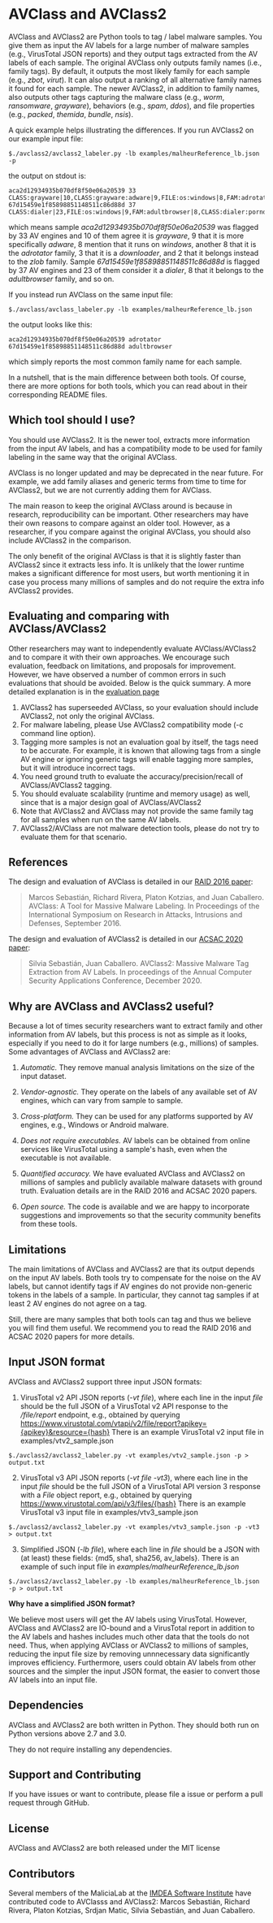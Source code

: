# AVClass and AVClass2

AVClass and AVClass2 are Python tools to tag / label malware samples. 
You give them as input the AV labels for a large number of malware samples (e.g., VirusTotal JSON reports) 
and they output tags extracted from the AV labels of each sample. 
The original AVClass only outputs family names (i.e., family tags). 
By default, it outputs the most likely family for each sample (e.g., *zbot*, *virut*). 
It can also output a ranking of all alternative family names it found for each sample.
The newer AVClass2, in addition to family names, also outputs other tags capturing the malware class (e.g., *worm*, *ransomware*, *grayware*), behaviors (e.g., *spam*, *ddos*), and file properties (e.g., *packed*, *themida*, *bundle*, *nsis*). 

A quick example helps illustrating the differences. If you run AVClass2 on our example input file:

```shell
$./avclass2/avclass2_labeler.py -lb examples/malheurReference_lb.json -p
```

the output on stdout is:

```
aca2d12934935b070df8f50e06a20539 33 CLASS:grayware|10,CLASS:grayware:adware|9,FILE:os:windows|8,FAM:adrotator|8,CLASS:downloader|3,FAM:zlob|2
67d15459e1f85898851148511c86d88d 37 CLASS:dialer|23,FILE:os:windows|9,FAM:adultbrowser|8,CLASS:dialer:porndialer|7,CLASS:grayware|6,CLASS:grayware:tool|3,FAM:target|2
```
which means sample *aca2d12934935b070df8f50e06a20539* 
was flagged by 33 AV engines and 10 of them agree it is *grayware*, 9 that it is more specifically *adware*, 
8 mention that it runs on *windows*, another 8 that it is the *adrotator* family, 
3 that it is a *downloader*, and 2 that it belongs instead to the *zlob* family.
Sample *67d15459e1f85898851148511c86d88d* is flagged by 37 AV engines and 23 of them 
consider it a *dialer*, 8 that it belongs to the *adultbrowser* family, and so on.

If you instead run AVClass on the same input file:

```shell
$./avclass/avclass_labeler.py -lb examples/malheurReference_lb.json
```

the output looks like this:

```
aca2d12934935b070df8f50e06a20539 adrotator
67d15459e1f85898851148511c86d88d adultbrowser
``` 

which simply reports the most common family name for each sample.

In a nutshell, that is the main difference between both tools. 
Of course, there are more options for both tools, 
which you can read about in their corresponding README files. 


## Which tool should I use?

You should use AVClass2. It is the newer tool, extracts more information 
from the input AV labels, and has a compatibility mode to be used for 
family labeling in the same way that the original AVClass. 

AVClass is no longer updated and may be deprecated in the near future. 
For example, we add family aliases and generic terms from time to time 
for AVClass2, but we are not currently adding them for AVClass.

The main reason to keep the original AVClass around is because in research, 
reproducibility can be important. 
Other researchers may have their own reasons to compare against an older tool. 
However, as a researcher, if you compare against the original AVClass, 
you should also include AVClass2 in the comparison.

The only benefit of the original AVClass is that it is slightly 
faster than AVClass2 since it extracts less info. 
It is unlikely that the lower runtime makes a significant difference 
for most users, but worth mentioning it in case you process many 
millions of samples and do not require the extra info AVClass2 provides. 

## Evaluating and comparing with AVClass/AVClass2

Other researchers may want to independently evaluate AVClass/AVClass2 and
to compare it with their own approaches.
We encourage such evaluation, feedback on limitations, and proposals for
improvement.
However, we have observed a number of common errors in such evaluations that 
should be avoided. Below is the quick summary. 
A more detailed explanation is in the [evaluation page](EVALUATION.md)

1. AVClass2 has superseeded AVClass, so your evaluation should include AVClass2, not only the original AVClass. 
2. For malware labeling, please Use AVClass2 compatibility mode (-c command line option).
3. Tagging more samples is not an evaluation goal by itself, the tags need to be accurate. For example, it is known that allowing tags from a single AV engine or ignoring generic tags will enable tagging more samples, but it will introduce incorrect tags. 
4. You need ground truth to evaluate the accuracy/precision/recall of AVClass/AVClass2 tagging.
5. You should evaluate scalability (runtime and memory usage) as well, since that is a major design goal of AVClass/AVClass2
6. Note that AVClass2 and AVClass may not provide the same family tag for all samples when run on the same AV labels.
7. AVClass2/AVClass are not malware detection tools, please do not try to evaluate them for that scenario. 

## References

The design and evaluation of AVClass is detailed in our 
[RAID 2016 paper](https://software.imdea.org/~juanca/papers/avclass_raid16.pdf):

> Marcos Sebastián, Richard Rivera, Platon Kotzias, and Juan Caballero. 
AVClass: A Tool for Massive Malware Labeling. 
In Proceedings of the International Symposium on Research in 
Attacks, Intrusions and Defenses,
September 2016.

The design and evaluation of AVClass2 is detailed in our
[ACSAC 2020 paper](https://arxiv.org/pdf/2006.10615.pdf):

> Silvia Sebastián, Juan Caballero. 
AVClass2: Massive Malware Tag Extraction from AV Labels. 
In proceedings of the Annual Computer Security Applications Conference, 
December 2020.

## Why are AVClass and AVClass2 useful?

Because a lot of times security researchers want to extract family and other 
information from AV labels, but this process is not as simple as it looks, 
especially if you need to do it for large numbers (e.g., millions) of samples. 
Some advantages of AVClass and AVClass2 are:

1. *Automatic.* They remove manual analysis limitations on the size of the 
input 
dataset.

2. *Vendor-agnostic.* They operate on the labels of any available set of AV 
engines, which can vary from sample to sample.

3. *Cross-platform.* They can be used for any platforms supported by AV 
engines, e.g., Windows or Android malware.

4. *Does not require executables.* AV labels can be obtained from online services
 like VirusTotal using a sample's hash, even when the executable is not available.

5. *Quantified accuracy.* We have evaluated AVClass and AVClass2 on millions of 
samples and publicly available malware datasets with ground truth. 
Evaluation details are in the RAID 2016 and ACSAC 2020 papers.

6. *Open source.* The code is available and we are happy to incorporate 
suggestions and improvements so that the security community benefits from 
these tools.

## Limitations

The main limitations of AVClass and AVClass2 are that its output depends 
on the input AV labels. 
Both tools try to compensate for the noise on the AV labels, 
but cannot identify tags if AV engines do not provide non-generic tokens 
in the labels of a sample. 
In particular, they cannot tag samples if at least 2 AV engines 
do not agree on a tag. 

Still, there are many samples that both tools can tag
and thus we believe you will find them useful.
We recommend you to read the RAID 2016 and ACSAC 2020 papers for more details.

## Input JSON format

AVClass and AVClass2 support three input JSON formats: 

1. VirusTotal v2 API JSON reports (*-vt file*), 
where each line in the input *file* should be the full JSON of a 
VirusTotal v2 API response to the */file/report* endpoint,
e.g., obtained by querying https://www.virustotal.com/vtapi/v2/file/report?apikey={apikey}&resource={hash}
There is an example VirusTotal v2 input file in examples/vtv2_sample.json

```shell
$./avclass2/avclass2_labeler.py -vt examples/vtv2_sample.json -p > output.txt
```

2. VirusTotal v3 API JSON reports (*-vt file -vt3*), 
where each line in the input *file* should be the full JSON of a VirusTotal API version 3 response with a *File* object report, 
e.g., obtained by querying https://www.virustotal.com/api/v3/files/{hash}
There is an example VirusTotal v3 input file in examples/vtv3_sample.json

```shell
$./avclass2/avclass2_labeler.py -vt examples/vtv3_sample.json -p -vt3 > output.txt
```

3. Simplified JSON (*-lb file*),
where each line in *file* should be a JSON 
with (at least) these fields:
{md5, sha1, sha256, av_labels}. 
There is an example of such input file in *examples/malheurReference_lb.json*

```shell
$./avclass2/avclass2_labeler.py -lb examples/malheurReference_lb.json -p > output.txt
```

**Why have a simplified JSON format?**

We believe most users will get the AV labels using VirusTotal. 
However, AVClass and AVClass2 are IO-bound and a VirusTotal report 
in addition to the AV labels and hashes includes 
much other data that the tools do not need. 
Thus, when applying AVClass or AVClass2 to millions of samples,
reducing the input file size by removing unnnecessary data 
significantly improves efficiency. 
Furthermore, users could obtain AV labels from other sources and 
the simpler the input JSON format, 
the easier to convert those AV labels into an input file.

## Dependencies

AVClass and AVClass2 are both written in Python. 
They should both run on Python versions above 2.7 and 3.0.

They do not require installing any dependencies.

## Support and Contributing

If you have issues or want to contribute, please file a issue or perform a 
pull request through GitHub.

## License

AVClass and AVClass2 are both released under the MIT license

## Contributors

Several members of the MaliciaLab at the [IMDEA Software Institute](http://software.imdea.org) 
have contributed code to AVClasss and AVClass2: 
Marcos Sebastián, Richard Rivera, Platon Kotzias, Srdjan Matic, Silvia Sebastián, and Juan Caballero.

